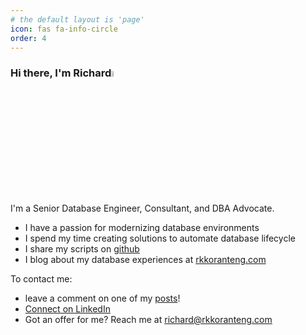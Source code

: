 ```yaml
---
# the default layout is 'page'
icon: fas fa-info-circle
order: 4
---
```



### Hi there, I'm Richard<img src="https://media.giphy.com/media/hvRJCLFzcasrR4ia7z/giphy.gif" width="5%">

I'm a Senior Database Engineer, Consultant, and DBA Advocate.

* I have a passion for modernizing database environments 
* I spend my time creating solutions to automate database lifecycle
* I share my scripts on [github](https://github.com/RKKoranteng)
* I blog about my database experiences at [rkkoranteng.com](https://rkkoranteng.com)

To contact me:

* leave a comment on one of my [posts](https://rkkoranteng.com)!
* [Connect on LinkedIn](https://www.linkedin.com/in/richard-koranteng)
* Got an offer for me? Reach me at [richard@rkkoranteng.com](mailto:richard@rkkoranteng.com)
